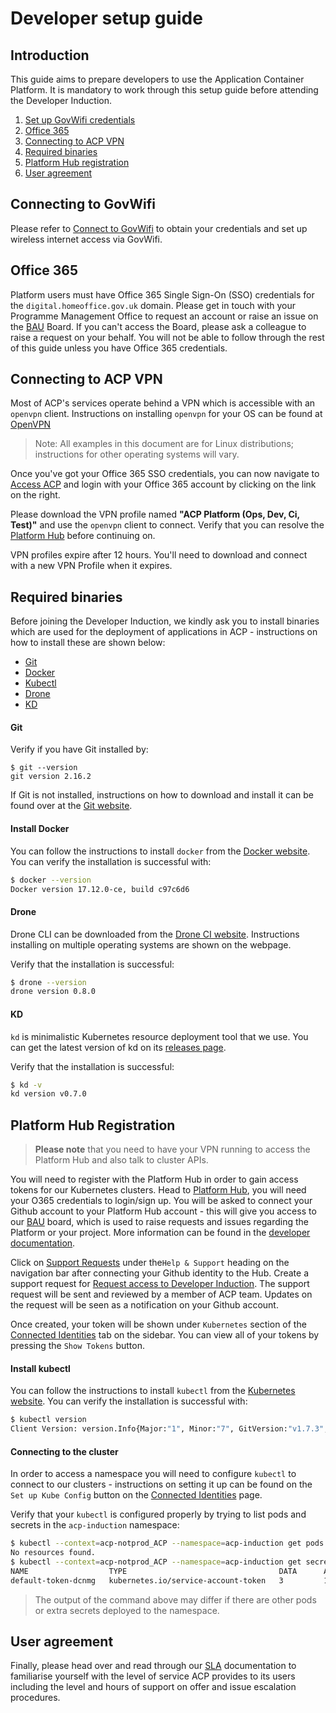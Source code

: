 # Developer setup guide

## Introduction

This guide aims to prepare developers to use the Application Container Platform. It is mandatory to work through this setup guide before attending the Developer Induction.

  1. [Set up GovWifi credentials](#connecting-to-govwifi)
  2. [Office 365](#office-365)
  3. [Connecting to ACP VPN](#connecting-to-acp-vpn)
  4. [Required binaries](#required-binaries)
  5. [Platform Hub registration](#platform-hub-registration)
  6. [User agreement](#user-agreement)


## Connecting to GovWifi

Please refer to [Connect to GovWifi] to obtain your credentials and set up wireless internet access via GovWifi.

## Office 365

Platform users must have Office 365 Single Sign-On (SSO) credentials for the `digital.homeoffice.gov.uk` domain. Please get in touch with your Programme Management Office to request an account or raise an issue on the [BAU] Board. If you can't access the Board, please ask a colleague to raise a request on your behalf. You will not be able to follow through the rest of this guide unless you have Office 365 credentials.

## Connecting to ACP VPN

Most of ACP's services operate behind a VPN which is accessible with an `openvpn` client. Instructions on installing `openvpn` for your OS can be found at [OpenVPN]

>Note: All examples in this document are for Linux distributions; instructions for other operating systems will vary.

Once you've got your Office 365 SSO credentials, you can now navigate to [Access ACP] and login with your Office 365 account by clicking on the link on the right.

Please download the VPN profile named **"ACP Platform (Ops, Dev, Ci, Test)"** and use the `openvpn` client to connect. Verify that you can resolve the [Platform Hub] before continuing on.

VPN profiles expire after 12 hours. You'll need to download and connect with a new VPN Profile when it expires.

## Required binaries

Before joining the Developer Induction, we kindly ask you to install binaries which are used for the deployment of applications in ACP - instructions on how to install these are shown below:

  - [Git](#git)
  - [Docker](#install-docker)
  - [Kubectl](#install-kubectl)
  - [Drone](#drone)
  - [KD](#kd)

#### Git

Verify if you have Git installed by:
```
$ git --version
git version 2.16.2
```
If Git is not installed, instructions on how to download and install it can be found over at the [Git website].

#### Install Docker

You can follow the instructions to install `docker` from the [Docker website]. You can verify the installation is successful with:

```bash
$ docker --version
Docker version 17.12.0-ce, build c97c6d6
```
#### Drone

Drone CLI can be downloaded from the [Drone CI website]. Instructions installing on multiple operating systems are shown on the webpage.

Verify that the installation is successful:

```bash
$ drone --version
drone version 0.8.0
```

#### KD

`kd` is minimalistic Kubernetes resource deployment tool that we use. You can get the latest version of kd on its [releases page].

Verify that the installation is successful:

```bash
$ kd -v
kd version v0.7.0
```

## Platform Hub Registration
> **Please note** that you need to have your VPN running to access the Platform Hub and also talk to cluster APIs.

You will need to register with the Platform Hub in order to gain access tokens for our Kubernetes clusters.
Head to [Platform Hub], you will need your O365 credentials to login/sign up. You will be asked to connect your Github account to your Platform Hub account - this will give you access to our [BAU] board, which is used to raise requests and issues regarding the Platform or your project. More information can be found in the [developer documentation].

Click on [Support Requests] under the`Help & Support` heading on the navigation bar after connecting your Github identity to the Hub. Create a support request for [Request access to Developer Induction]. The support request will be sent and reviewed by a member of ACP team. Updates on the request will be seen as a notification on your Github account.

Once created, your token will be shown under `Kubernetes` section of the [Connected Identities] tab on the sidebar. You can view all of your tokens by pressing the `Show Tokens` button.


#### Install kubectl

You can follow the instructions to install `kubectl` from the [Kubernetes website]. You can verify the installation is successful with:

```bash
$ kubectl version
Client Version: version.Info{Major:"1", Minor:"7", GitVersion:"v1.7.3", GitCommit:"2c2fe6e8278a5db2d15a013987b53968c743f2a1", GitTreeState:"clean", BuildDate:"2017-08-03T07:00:21Z", GoVersion:"go1.8.3", Compiler:"gc", Platform:"linux/amd64"}
```

#### Connecting to the cluster

In order to access a namespace you will need to configure `kubectl` to connect to our clusters - instructions on setting it up can be found on the `Set up Kube Config` button on the [Connected Identities] page.

Verify that your `kubectl` is configured properly by trying to list pods and secrets in the `acp-induction` namespace:

```bash
$ kubectl --context=acp-notprod_ACP --namespace=acp-induction get pods
No resources found.
$ kubectl --context=acp-notprod_ACP --namespace=acp-induction get secrets
NAME                  TYPE                                  DATA      AGE
default-token-dcnmg   kubernetes.io/service-account-token   3         105d
```
>The output of the command above may differ if there are other pods or extra secrets deployed to the namespace.

## User agreement

Finally, please head over and read through our [SLA] documentation to familiarise yourself with the level of service ACP provides to its users including the level and hours of support on offer and issue escalation procedures.

[Access ACP]:https://access-acp.digital.homeoffice.gov.uk
[Connect to GovWifi]:https://www.gov.uk/government/collections/connect-to-govwifi
[OpenVPN]:https://openvpn.net/index.php/open-source/downloads.html
[Git website]:https://git-scm.com/
[Docker website]:https://docs.docker.com/engine/installation/
[Kubernetes website]:http://kubernetes.io/docs/user-guide/prereqs/
[Drone CI website]:http://docs.drone.io/cli-installation/
[releases page]:https://github.com/UKHomeOffice/kd/releases
[Platform Hub]:https://hub.acp.homeoffice.gov.uk/
[developer documentation]:https://github.com/UKHomeOffice/application-container-platform/tree/master/developer-docs#platform-hub
[BAU]:https://github.com/UKHomeOffice/application-container-platform-bau/
[Support Requests]:https://hub.acp.homeoffice.gov.uk/help/support/requests/overview
[Request access to Developer Induction]:https://hub.acp.homeoffice.gov.uk/help/support/requests/new/acp-induction-token
[Connected Identities]:https://hub.acp.homeoffice.gov.uk/identities
[SLA]:https://github.com/UKHomeOffice/application-container-platform/blob/master/sla.md
